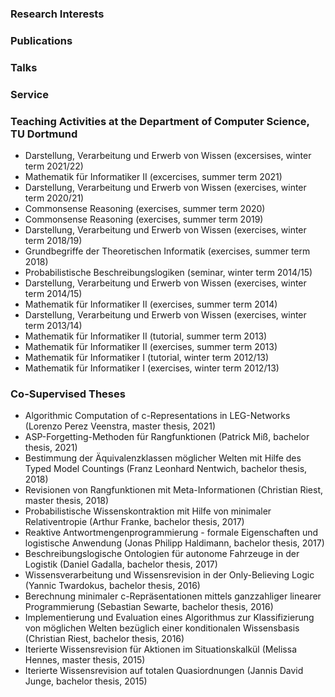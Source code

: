 ### Research Interests

### Publications

### Talks

### Service

### Teaching Activities at the Department of Computer Science, TU Dortmund

- Darstellung, Verarbeitung und Erwerb von Wissen (excersises, winter term 2021/22)
- Mathematik für Informatiker II (excercises, summer term 2021)
- Darstellung, Verarbeitung und Erwerb von Wissen (exercises, winter term 2020/21)
- Commonsense Reasoning (exercises, summer term 2020)
- Commonsense Reasoning (exercises, summer term 2019)
- Darstellung, Verarbeitung und Erwerb von Wissen (exercises, winter term 2018/19)
- Grundbegriffe der Theoretischen Informatik (exercises, summer term 2018)
- Probabilistische Beschreibungslogiken (seminar, winter term 2014/15)
- Darstellung, Verarbeitung und Erwerb von Wissen (exercises, winter term 2014/15)
- Mathematik für Informatiker II (exercises, summer term 2014)
- Darstellung, Verarbeitung und Erwerb von Wissen (exercises, winter term 2013/14)
- Mathematik für Informatiker II (tutorial, summer term 2013)
- Mathematik für Informatiker II (exercises, summer term 2013)
- Mathematik für Informatiker I (tutorial, winter term 2012/13)
- Mathematik für Informatiker I (exercises, winter term 2012/13)

### Co-Supervised Theses

- Algorithmic Computation of c-Representations in LEG-Networks (Lorenzo Perez Veenstra, master thesis, 2021)
- ASP-Forgetting-Methoden für Rangfunktionen (Patrick Miß, bachelor thesis, 2021)
- Bestimmung der Äquivalenzklassen möglicher Welten mit Hilfe des Typed Model Countings (Franz Leonhard Nentwich, bachelor thesis, 2018)
- Revisionen von Rangfunktionen mit Meta-Informationen (Christian Riest, master thesis, 2018)
- Probabilistische Wissenskontraktion mit Hilfe von minimaler Relativentropie (Arthur Franke, bachelor thesis, 2017)
- Reaktive Antwortmengenprogrammierung - formale Eigenschaften und logistische Anwendung (Jonas Philipp Haldimann, bachelor thesis, 2017)
- Beschreibungslogische Ontologien für autonome Fahrzeuge in der Logistik (Daniel Gadalla, bachelor thesis, 2017)
- Wissensverarbeitung und Wissensrevision in der Only-Believing Logic (Yannic Twardokus, bachelor thesis, 2016)
- Berechnung minimaler c-Repräsentationen mittels ganzzahliger linearer Programmierung (Sebastian Sewarte, bachelor thesis, 2016)
- Implementierung und Evaluation eines Algorithmus zur Klassifizierung von möglichen Welten bezüglich einer konditionalen Wissensbasis (Christian Riest, bachelor thesis, 2016)
- Iterierte Wissensrevision für Aktionen im Situationskalkül (Melissa Hennes, master thesis, 2015)
- Iterierte Wissensrevision auf totalen Quasiordnungen (Jannis David Junge, bachelor thesis, 2015)
